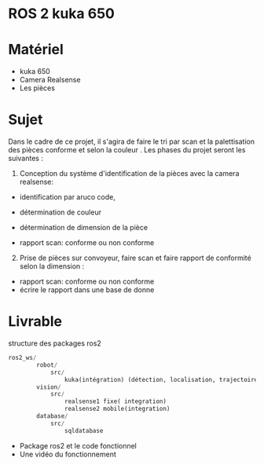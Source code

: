 # ROS 2 kuka 650

# Matériel 

-  kuka 650
- Camera Realsense
- Les pièces
  
# Sujet 
Dans le cadre de ce projet, il s'agira de faire le tri par scan et la palettisation des pièces conforme et selon la couleur .
Les phases du projet seront les suivantes : 
1.  Conception du système d'identification de la pièces avec la camera realsense:
  - identification par aruco code,
  - détermination de couleur
  - détermination de dimension de la pièce
  
  - rapport scan: conforme ou non conforme
2. Prise de pièces sur convoyeur, faire scan et faire rapport de conformité selon la dimension :
 - rapport scan: conforme ou non conforme
 - écrire le rapport dans une base de donne

# Livrable 
structure des packages ros2

``` python
ros2_ws/
    	robot/ 
    		src/
    			kuka(intégration) (détection, localisation, trajectoire et prise) 	
    	vision/	
    		src/
    			realsense1 fixe( integration) 
    			realsense2 mobile(integration)
    	database/
    		src/
    			sqldatabase

  ```

- Package ros2 et le code fonctionnel 
- Une vidéo du fonctionnement



